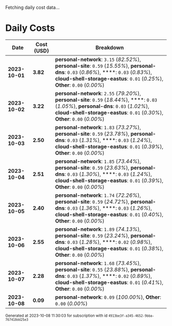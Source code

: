 Fetching daily cost data...
# Daily Costs

| Date | Cost (USD) | Breakdown |
|------|----------------|-----------|
| **2023-10-01** | **3.82** | **personal-network**: `3.15` (_82.52%_), **personal-site**: `0.59` (_15.55%_), **personal-dns**: `0.03` (_0.86%_), ****: `0.03` (_0.83%_), **cloud-shell-storage-eastus**: `0.01` (_0.25%_), **Other**: `0.00` (_0.00%_) |
| **2023-10-02** | **3.22** | **personal-network**: `2.55` (_79.20%_), **personal-site**: `0.59` (_18.44%_), ****: `0.03` (_1.05%_), **personal-dns**: `0.03` (_1.02%_), **cloud-shell-storage-eastus**: `0.01` (_0.30%_), **Other**: `0.00` (_0.00%_) |
| **2023-10-03** | **2.50** | **personal-network**: `1.83` (_73.27%_), **personal-site**: `0.59` (_23.78%_), **personal-dns**: `0.03` (_1.31%_), ****: `0.03` (_1.24%_), **cloud-shell-storage-eastus**: `0.01` (_0.39%_), **Other**: `0.00` (_0.00%_) |
| **2023-10-04** | **2.51** | **personal-network**: `1.85` (_73.44%_), **personal-site**: `0.59` (_23.63%_), **personal-dns**: `0.03` (_1.30%_), ****: `0.03` (_1.24%_), **cloud-shell-storage-eastus**: `0.01` (_0.39%_), **Other**: `0.00` (_0.00%_) |
| **2023-10-05** | **2.40** | **personal-network**: `1.74` (_72.26%_), **personal-site**: `0.59` (_24.72%_), **personal-dns**: `0.03` (_1.36%_), ****: `0.03` (_1.26%_), **cloud-shell-storage-eastus**: `0.01` (_0.40%_), **Other**: `0.00` (_0.00%_) |
| **2023-10-06** | **2.55** | **personal-network**: `1.89` (_74.13%_), **personal-site**: `0.59` (_23.24%_), **personal-dns**: `0.03` (_1.28%_), ****: `0.02` (_0.98%_), **cloud-shell-storage-eastus**: `0.01` (_0.38%_), **Other**: `0.00` (_0.00%_) |
| **2023-10-07** | **2.28** | **personal-network**: `1.68` (_73.45%_), **personal-site**: `0.55` (_23.88%_), **personal-dns**: `0.03` (_1.37%_), ****: `0.02` (_0.89%_), **cloud-shell-storage-eastus**: `0.01` (_0.41%_), **Other**: `0.00` (_0.00%_) |
| **2023-10-08** | **0.09** | **personal-network**: `0.09` (_100.00%_), **Other**: `0.00` (_0.00%_) |


<sup>Generated at 2023-10-08 11:30:03 for subscription with id `4913be3f-a345-4652-9bba-767418dd25e3`</sup>
